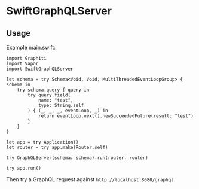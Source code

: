 # SwiftGraphQLServer

## Usage

Example main.swift:

```
import Graphiti
import Vapor
import SwiftGraphQLServer

let schema = try Schema<Void, Void, MultiThreadedEventLoopGroup> { schema in
    try schema.query { query in
        try query.field(
            name: "test",
            type: String.self
        ) { (_, _, _, eventLoop, _) in
            return eventLoop.next().newSucceededFuture(result: "test")
        }
    }
}

let app = try Application()
let router = try app.make(Router.self)

try GraphQLServer(schema: schema).run(router: router)

try app.run()
```

Then try a GraphQL request against `http://localhost:8080/graphql`.


